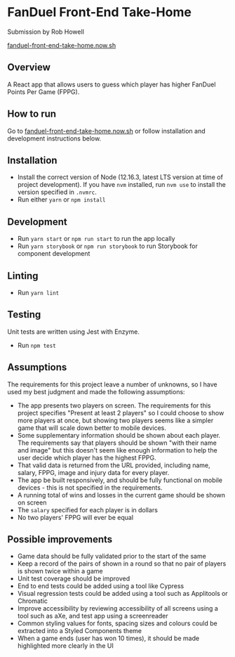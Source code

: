 # FanDuel Front-End Take-Home

Submission by Rob Howell

[fanduel-front-end-take-home.now.sh](https://fanduel-front-end-take-home.now.sh/)

## Overview

A React app that allows users to guess which player has higher FanDuel Points Per Game (FPPG).

## How to run

Go to [fanduel-front-end-take-home.now.sh](https://fanduel-front-end-take-home.now.sh/) or follow installation and development instructions below.

## Installation

- Install the correct version of Node (12.16.3, latest LTS version at time of project development). If you have `nvm` installed, run `nvm use` to install the version specified in `.nvmrc`.
- Run either `yarn` or `npm install`

## Development

- Run `yarn start` or `npm run start` to run the app locally
- Run `yarn storybook` or `npm run storybook` to run Storybook for component development

## Linting

- Run `yarn lint`

## Testing

Unit tests are written using Jest with Enzyme.

- Run `npm test`

## Assumptions

The requirements for this project leave a number of unknowns, so I have used my best judgment and made the following assumptions:

- The app presents two players on screen. The requirements for this project specifies "Present at least 2 players" so I could choose to show more players at once, but showing two players seems like a simpler game that will scale down better to mobile devices.
- Some supplementary information should be shown about each player. The requirements say that players should be shown "with their name and image" but this doesn't seem like enough information to help the user decide which player has the highest FPPG.
- That valid data is returned from the URL provided, including name, salary, FPPG, image and injury data for every player.
- The app be built responsively, and should be fully functional on mobile devices - this is not specified in the requirements.
- A running total of wins and losses in the current game should be shown on screen
- The `salary` specified for each player is in dollars
- No two players' FPPG will ever be equal

## Possible improvements

- Game data should be fully validated prior to the start of the same
- Keep a record of the pairs of shown in a round so that no pair of players is shown twice within a game
- Unit test coverage should be improved
- End to end tests could be added using a tool like Cypress
- Visual regression tests could be added using a tool such as Applitools or Chromatic
- Improve accessibility by reviewing accessibility of all screens using a tool such as aXe, and test app using a screenreader
- Common styling values for fonts, spacing sizes and colours could be extracted into a Styled Components theme
- When a game ends (user has won 10 times), it should be made highlighted more clearly in the UI
